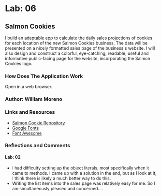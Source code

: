 # Lab: 06

## Salmon Cookies

I build an adaptable app to calculate the daily sales projections of cookies for each location of the new Salmon Cookies business. The data will be presented on a nicely formatted sales page of the business's website. I will also design and construct a colorful, eye-catching, readable, useful and informative public-facing page for the website, incorporating the Salmon Cookies logo.

### How Does The Application Work

Open in a web browser.

### Author: William Moreno

### Links and Resources

- [Salmon Cookie Repository](https://github.com/William-Moreno/cookie-stand)
- [Google Fonts](https://fonts.google.com/)
- [Font Awesome](https://fontawesome.com/)

### Reflections and Comments

#### Lab: 02

- I had difficulty setting up the object literals, most specifically when it came to methods. I came up with a solution in the end, but as I look at it, I think there is likely a much better way to do this.
- Writing the list items into the sales page was relatively easy for me. So I am simultaneously pleased and concerned....
